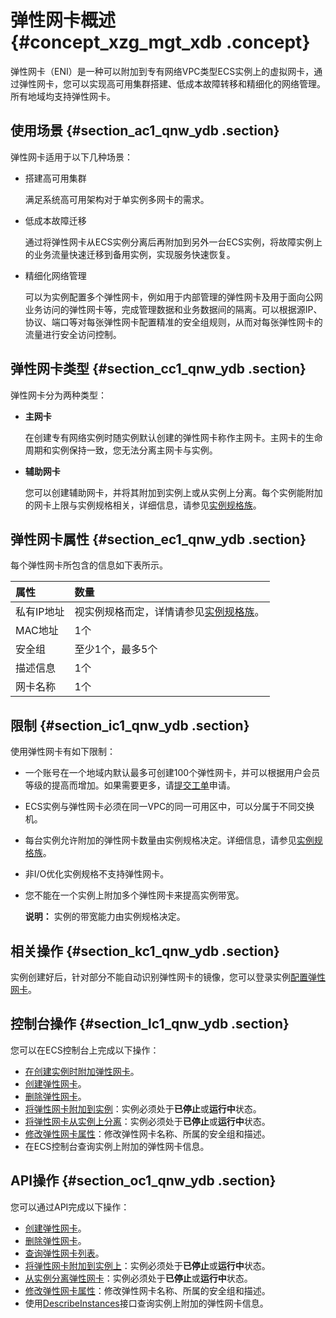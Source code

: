 # 弹性网卡概述 {#concept_xzg_mgt_xdb .concept}

弹性网卡（ENI）是一种可以附加到专有网络VPC类型ECS实例上的虚拟网卡，通过弹性网卡，您可以实现高可用集群搭建、低成本故障转移和精细化的网络管理。所有地域均支持弹性网卡。

## 使用场景 {#section_ac1_qnw_ydb .section}

弹性网卡适用于以下几种场景：

-   搭建高可用集群

    满足系统高可用架构对于单实例多网卡的需求。

-   低成本故障迁移

    通过将弹性网卡从ECS实例分离后再附加到另外一台ECS实例，将故障实例上的业务流量快速迁移到备用实例，实现服务快速恢复。

-   精细化网络管理

    可以为实例配置多个弹性网卡，例如用于内部管理的弹性网卡及用于面向公网业务访问的弹性网卡等，完成管理数据和业务数据间的隔离。可以根据源IP、协议、端口等对每张弹性网卡配置精准的安全组规则，从而对每张弹性网卡的流量进行安全访问控制。


## 弹性网卡类型 {#section_cc1_qnw_ydb .section}

弹性网卡分为两种类型：

-   **主网卡**

    在创建专有网络实例时随实例默认创建的弹性网卡称作主网卡。主网卡的生命周期和实例保持一致，您无法分离主网卡与实例。

-   **辅助网卡**

    您可以创建辅助网卡，并将其附加到实例上或从实例上分离。每个实例能附加的网卡上限与实例规格相关，详细信息，请参见[实例规格族](../../../../cn.zh-CN/实例/实例规格族.md#)。


## 弹性网卡属性 {#section_ec1_qnw_ydb .section}

每个弹性网卡所包含的信息如下表所示。

|属性|数量|
|:-|:-|
|私有IP地址|视实例规格而定，详情请参见[实例规格族](../../../../cn.zh-CN/实例/实例规格族.md#)。|
|MAC地址|1个|
|安全组|至少1个，最多5个|
|描述信息|1个|
|网卡名称|1个|

## 限制 {#section_ic1_qnw_ydb .section}

使用弹性网卡有如下限制：

-   一个账号在一个地域内默认最多可创建100个弹性网卡，并可以根据用户会员等级的提高而增加。如果需要更多，请[提交工单](https://selfservice.console.aliyun.com/ticket/createIndex)申请。
-   ECS实例与弹性网卡必须在同一VPC的同一可用区中，可以分属于不同交换机。
-   每台实例允许附加的弹性网卡数量由实例规格决定。详细信息，请参见[实例规格族](../../../../cn.zh-CN/实例/实例规格族.md#)。
-   非I/O优化实例规格不支持弹性网卡。
-   您不能在一个实例上附加多个弹性网卡来提高实例带宽。

    **说明：** 实例的带宽能力由实例规格决定。


## 相关操作 {#section_kc1_qnw_ydb .section}

实例创建好后，针对部分不能自动识别弹性网卡的镜像，您可以登录实例[配置弹性网卡](../../../../cn.zh-CN/网络/弹性网卡/配置弹性网卡.md#)。

## 控制台操作 {#section_lc1_qnw_ydb .section}

您可以在ECS控制台上完成以下操作：

-   [在创建实例时附加弹性网卡](../../../../cn.zh-CN/网络/弹性网卡/绑定弹性网卡.md#)。
-   [创建弹性网卡](../../../../cn.zh-CN/网络/弹性网卡/创建弹性网卡.md#)。
-   [删除弹性网卡](../../../../cn.zh-CN/网络/弹性网卡/删除弹性网卡.md#)。
-   [将弹性网卡附加到实例](../../../../cn.zh-CN//将弹性网卡附加到实例.md#)：实例必须处于**已停止**或**运行中**状态。
-   [将弹性网卡从实例上分离](../../../../cn.zh-CN/网络/弹性网卡/分离弹性网卡.md#)：实例必须处于**已停止**或**运行中**状态。
-   [修改弹性网卡属性](../../../../cn.zh-CN/网络/弹性网卡/修改弹性网卡.md#)：修改弹性网卡名称、所属的安全组和描述。
-   在ECS控制台查询实例上附加的弹性网卡信息。

## API操作 {#section_oc1_qnw_ydb .section}

您可以通过API完成以下操作：

-   [创建弹性网卡](../../../../cn.zh-CN/API参考/弹性网卡/CreateNetworkInterface.md#)。
-   [删除弹性网卡](../../../../cn.zh-CN/API参考/弹性网卡/DeleteNetworkInterface.md#)。
-   [查询弹性网卡列表](../../../../cn.zh-CN/API参考/弹性网卡/DescribeNetworkInterfaces.md#)。
-   [将弹性网卡附加到实例上](../../../../cn.zh-CN/API参考/弹性网卡/AttachNetworkInterface.md#)：实例必须处于**已停止**或**运行中**状态。
-   [从实例分离弹性网卡](../../../../cn.zh-CN/API参考/弹性网卡/DetachNetworkInterface.md#)：实例必须处于**已停止**或**运行中**状态。
-   [修改弹性网卡属性](../../../../cn.zh-CN/API参考/弹性网卡/ModifyNetworkInterfaceAttribute.md#)：修改弹性网卡名称、所属的安全组和描述。
-   使用[DescribeInstances](../../../../cn.zh-CN/API参考/实例/DescribeInstances.md#)接口查询实例上附加的弹性网卡信息。

